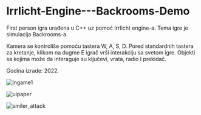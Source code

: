 # Irrlicht-Engine---Backrooms-Demo

First person igra urađena u C++ uz pomoć Irrlicht engine-a. 
Tema igre je simulacija Backrooms-a.

Kamera se kontroliše pomoću tastera W, A, S, D. 
Pored standardnih tastera za kretanje, klikom na dugme E igrač vrši interakciju sa svetom igre. 
Objekti sa kojima može da interaguje su ključevi, vrata, radio I prekidač.

Godina izrade: 2022.

![ingame1](https://user-images.githubusercontent.com/71758728/226133566-c0631af9-123e-4dcf-9b85-43671dc8864d.jpg)

![uipaper](https://user-images.githubusercontent.com/71758728/226133569-74cdf19c-ed31-4e82-a203-3b8970534acc.jpg)

![smiler_attack](https://user-images.githubusercontent.com/71758728/226133572-1232cde0-1afa-4d46-a7f8-8c91ea478e1e.jpg)

